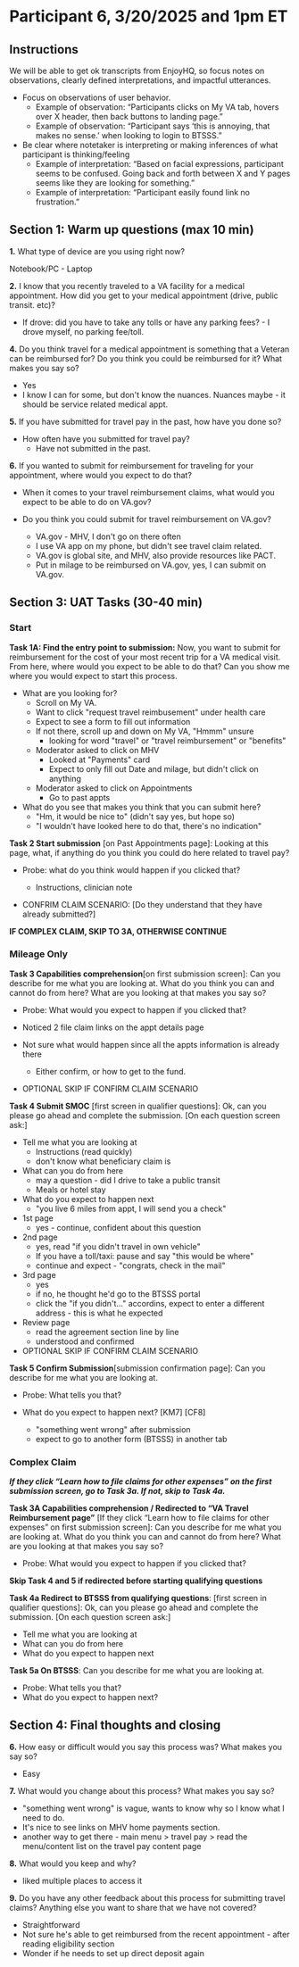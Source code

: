 # **Participant 6, 3/20/2025 and 1pm ET**


## **Instructions**

We will be able to get ok transcripts from EnjoyHQ, so focus notes on observations, clearly defined interpretations, and impactful utterances.



* Focus on observations of user behavior.
    * Example of observation: “Participants clicks on My VA tab, hovers over X header, then back buttons to landing page.”
    * Example of observation: “Participant says ‘this is annoying, that makes no sense.’ when looking to login to BTSSS.”
* Be clear where notetaker is interpreting or making inferences of what participant is thinking/feeling
    * Example of interpretation: “Based on facial expressions, participant seems to be confused. Going back and forth between X and Y pages seems like they are looking for something.”
    * Example of interpretation: “Participant easily found link no frustration.”

## **Section 1: Warm up questions (max 10 min)**

**1.** What type of device are you using right now?

Notebook/PC - Laptop 
   
**2.** I know that you recently traveled to a VA facility for a medical appointment.  How did you get to your medical appointment (drive, public transit. etc)? 
  -  If drove: did you have to take any tolls or have any parking fees?
    - I drove myself, no parking fee/toll. 
   
**4.** Do you think travel for a medical appointment is something that a Veteran can be reimbursed for? Do you think you could be reimbursed for it? What makes you say so?
   - Yes
   - I know I can for some, but don't know the nuances. Nuances maybe - it should be service related medical appt. 
   
**5.** If you have submitted for travel pay in the past, how have you done so?
  - How often have you submitted for travel pay?
    - Have not submitted in the past.
   
**6.** If you wanted to submit for reimbursement for traveling for your appointment, where would you expect to do that?
  - When it comes to your travel reimbursement claims, what would you expect to be able to do on VA.gov?
  - Do you think you could submit for travel reimbursement on VA.gov?

       - VA.gov - MHV, I don't go on there often
       - I use VA app on my phone, but didn't see travel claim related.
       - VA.gov is global site, and MHV, also provide resources like PACT.
       - Put in milage to be reimbursed on VA.gov, yes, I can submit on VA.gov. 


## **Section 3: UAT Tasks (30-40 min)**


### Start 

**Task 1A: Find the entry point to submission:** Now, you want to submit for reimbursement for the cost of your most recent trip for a VA medical visit.  From here, where would you expect to be able to do that?  Can you show me where you would expect to start this process.
- What are you looking for?
  - Scroll on My VA.
  - Want to click "request travel reimbusement" under health care
  - Expect to see a form to fill out information
  - If not there, scroll up and down on My VA, "Hmmm" unsure
    - looking for word "travel" or "travel reimbursement" or "benefits"
  - Moderator asked to click on MHV
    - Looked at "Payments" card
    - Expect to only fill out Date and milage, but didn't click on anything
  - Moderator asked to click on Appointments
    - Go to past appts
- What do you see that makes you think that you can submit here?
  - "Hm, it would be nice to" (didn't say yes, but hope so)
  - "I wouldn't have looked here to do that, there's no indication"


**Task 2 Start submission** [on Past Appointments page]: Looking at this page, what, if anything do you think you could do here related to travel pay?
- Probe: what do you think would happen if you clicked that?
  - Instructions, clinician note
 
- CONFRIM CLAIM SCENARIO: [Do they understand that  they have already submitted?] 

 **IF COMPLEX CLAIM, SKIP TO 3A, OTHERWISE CONTINUE**


### Mileage Only

**Task 3 Capabilities comprehension**[on first submission screen]: Can you describe for me what you are looking at.  What do you think you can and cannot do from here? What are you looking at that makes you say so?
-	Probe: What would you expect to happen if you clicked that?
   - Noticed 2 file claim links on the appt details page
   - Not sure what would happen since all the appts information is already there
     - Either confirm, or how to get to the fund. 
  
- OPTIONAL SKIP IF CONFIRM CLAIM SCENARIO

**Task 4 Submit SMOC** [first screen in qualifier questions]:  Ok, can you please go ahead and complete the submission.  [On each question screen ask:]
- Tell me what you are looking at
  - Instructions (read quickly)
  - don't know what beneficiary claim is 
- What can you do from here
  - may a question - did I drive to take a public transit
  - Meals or hotel stay 
- What do you expect to happen next
  - "you live 6 miles from appt, I will send you a check"
- 1st page
  - yes - continue, confident about this question
- 2nd page
  - yes, read "if you didn't travel in own vehicle"
  - If you have a toll/taxi: pause and say "this would be where"
  - continue and expect - "congrats, check in the mail"
- 3rd page
  - yes
  - if no, he thought he'd go to the BTSSS portal
  - click the "if you didn't..." accordins, expect to enter a different address - this is what he expected
- Review page
  - read the agreement section line by line
  - understood and confirmed 
- OPTIONAL SKIP IF CONFIRM CLAIM SCENARIO

 **Task 5 Confirm Submission**[submission confirmation page]: Can you describe for me what you are looking at. 
- Probe: What tells you that?
- What do you expect to happen next? [KM7] [CF8]

  - "something went wrong" after submission
  - expect to go to another form (BTSSS) in another tab 

 
###  Complex Claim

***If they click “Learn how to file claims for other expenses” on the first submission screen, go to Task 3a. If not, skip to Task 4a.***

**Task 3A Capabilities comprehension / Redirected to “VA Travel Reimbursement page”** [If they click “Learn how to file claims for other expenses” on first submission screen]: Can you describe for me what you are looking at.  What do you think you can and cannot do from here? What are you looking at that makes you say so?
- Probe: What would you expect to happen if you clicked that?

 **Skip Task 4 and 5 if redirected before starting qualifying questions**

**Task 4a Redirect to BTSSS from qualifying questions**: [first screen in qualifier questions]:  Ok, can you please go ahead and complete the submission.  [On each question screen ask:]
- Tell me what you are looking at
- What can you do from here
- What do you expect to happen next

**Task 5a On BTSSS**: Can you describe for me what you are looking at.  
- Probe: What tells you that?
- What do you expect to happen next? 


## Section 4: Final thoughts and closing

**6.** How easy or difficult would you say this process was? What makes you say so? 
- Easy 

**7.** What would you change about this process? What makes you say so?
- "something went wrong" is vague, wants to know why so I know what I need to do.
- It's nice to see links on MHV home payments section.
- another way to get there - main menu > travel pay > read the menu/content list on the travel pay content page 

**8.** What would you keep and why?
- liked multiple places to access it

**9.** Do you have any other feedback about this process for submitting travel claims? Anything else you want to share that we have not covered?
- Straightforward
- Not sure he's able to get reimbursed from the recent appointment - after reading eligibility section
- Wonder if he needs to set up direct deposit again 
